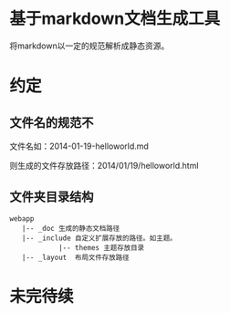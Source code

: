 基于markdown文档生成工具
======
将markdown以一定的规范解析成静态资源。

# 约定
## 文件名的规范不
文件名如：2014-01-19-helloworld.md

则生成的文件存放路径：2014/01/19/helloworld.html

## 文件夹目录结构
    webapp
       |-- _doc 生成的静态文档路径
       |-- _include 自定义扩展存放的路径。如主题。
                |-- themes 主题存放目录
       |-- _layout  布局文件存放路径

# 未完待续
